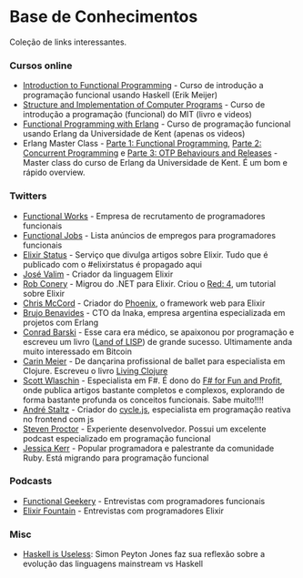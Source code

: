# Base de Conhecimentos

Coleção de links interessantes.

### Cursos online

* [Introduction to Functional Programming](https://www.edx.org/course/introduction-functional-programming-delftx-fp101x-0) - Curso de introdução a programação funcional usando Haskell (Erik Meijer)
* [Structure and Implementation of Computer Programs](sicp.md) - Curso de introdução a programação (funcional) do MIT (livro e videos)
* [Functional Programming with Erlang](https://www.youtube.com/playlist?list=PLlML6SMLMRgAooeL26mW502jCgWikqx_n) - Curso de programação funcional usando Erlang da Universidade de Kent (apenas os videos)
* Erlang Master Class - [Parte 1: Functional Programming](https://www.youtube.com/playlist?list=PLR812eVbehlwEArT3Bv3UfcM9wR3AEZb5), [Parte 2: Concurrent Programming](https://www.youtube.com/playlist?list=PLR812eVbehlwq4qbqswOWH7NLKjodnTIn) e [Parte 3: OTP Behaviours and Releases](https://www.youtube.com/playlist?list=PLR812eVbehlx6vgWGf2FLHjkksAEDmFjc) - Master class do curso de Erlang da Universidade de Kent. É um bom e rápido overview.

### Twitters

* [Functional Works](https://twitter.com/Functionalworks) - Empresa de recrutamento de programadores funcionais
* [Functional Jobs](https://twitter.com/functionaljobs) - Lista anúncios de empregos para programadores funcionais
* [Elixir Status](https://twitter.com/elixirstatus) - Serviço que divulga artigos sobre Elixir. Tudo que é publicado com o #elixirstatus é propagado aqui
* [José Valim](https://twitter.com/josevalim) - Criador da linguagem Elixir
* [Rob Conery](https://twitter.com/robconery) - Migrou do .NET para Elixir. Criou o [Red: 4](http://www.redfour.io/), um tutorial sobre Elixir
* [Chris McCord](https://twitter.com/chris_mccord) - Criador do [Phoenix](http://www.phoenixframework.org/), o framework web para Elixir
* [Brujo Benavides](https://twitter.com/elbrujohalcon) - CTO da Inaka, empresa argentina especializada em projetos com Erlang
* [Conrad Barski](https://twitter.com/lisperati) - Esse cara era médico, se apaixonou por programação e escreveu um livro ([Land of LISP](http://landoflisp.com/)) de grande sucesso. Ultimamente anda muito interessado em Bitcoin
* [Carin Meier](https://twitter.com/gigasquid) - De dançarina profissional de ballet para especialista em Clojure. Escreveu o livro [Living Clojure](http://shop.oreilly.com/product/0636920034292.do)
* [Scott Wlaschin](https://twitter.com/ScottWlaschin) - Especialista em F#. É dono do [F# for Fun and Profit](http://fsharpforfunandprofit.com/), onde publica artigos bastante completos e complexos, explorando de forma bastante profunda os conceitos funcionais. Sabe muito!!!!
* [André Staltz](https://twitter.com/andrestaltz) - Criador do [cycle.js](http://cycle.js.org/), especialista em programação reativa no frontend com js
* [Steven Proctor](https://twitter.com/stevenproctor) - Experiente desenvolvedor. Possui um excelente podcast especializado em programação funcional
* [Jessica Kerr](https://twitter.com/jessitron) - Popular programadora e palestrante da comunidade Ruby. Está migrando para programação funcional

### Podcasts

* [Functional Geekery](https://www.functionalgeekery.com/) - Entrevistas com programadores funcionais
* [Elixir Fountain](https://soundcloud.com/elixirfountain) - Entrevistas com programadores Elixir

### Misc

* [Haskell is Useless](https://www.youtube.com/watch?v=iSmkqocn0oQ): Simon Peyton Jones faz sua reflexão sobre a evolução das linguagens mainstream vs Haskell
